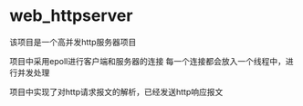 # web_httpserver

该项目是一个高并发http服务器项目

项目中采用epoll进行客户端和服务器的连接
每一个连接都会放入一个线程中，进行并发处理

项目中实现了对http请求报文的解析，已经发送http响应报文
